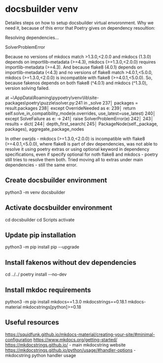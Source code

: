 # docsbuilder venv

Detailes steps on how to setup docsbuilder virtual envoronment. Why we need it, because of this error that Poetry gives on dependency resoultion:

Resolving dependencies...

  SolverProblemError

  Because no versions of mkdocs match >1.3.0,<2.0.0
   and mkdocs (1.3.0) depends on importlib-metadata (>=4.3), mkdocs (>=1.3.0,<2.0.0) requires importlib-metadata (>=4.3).
  And because flake8 (4.0.1) depends on importlib-metadata (<4.3)
   and no versions of flake8 match >4.0.1,<5.0.0, mkdocs (>=1.3.0,<2.0.0) is incompatible with flake8 (>=4.0.1,<5.0.0).
  So, because fakenos depends on both flake8 (^4.0.1) and mkdocs (^1.3.0), version solving failed.

  at ~\AppData\Roaming\pypoetry\venv\lib\site-packages\poetry\puzzle\solver.py:241 in _solve
      237│             packages = result.packages
      238│         except OverrideNeeded as e:
      239│             return self.solve_in_compatibility_mode(e.overrides, use_latest=use_latest)
      240│         except SolveFailure as e:
    → 241│             raise SolverProblemError(e)
      242│
      243│         results = dict(
      244│             depth_first_search(
      245│                 PackageNode(self._package, packages), aggregate_package_nodes

In other owrjds - mkdocs (>=1.3.0,<2.0.0) is incompatible with flake8 (>=4.0.1,<5.0.0), where flake8 is part of dev dependencies,
was not able to resolve it using poetry extras or using optional keyword in dependency specifications, even if specify optional
for noth flake8 and mkdocs - poetry still tries to resolve them both. Tried moving all to extras under main dependencies - still the same error.

## Create docsbuilder environment
python3 -m venv docsbuilder

## Activate docsbuilder environment
cd docsbuilder
cd Scripts
activate

## Update pip installation
python3 -m pip install pip --upgrade

## Install fakenos without dev dependencies
cd ../../
poetry install --no-dev

## Install mkdoc requirements
python3 -m pip install mkdocs==1.3.0 mkdocstrings==0.18.1 mkdocs-material mkdocstrings[python]>=0.18

## Useful resources

https://squidfunk.github.io/mkdocs-material/creating-your-site/#minimal-configuration
https://www.mkdocs.org/getting-started/
https://mkdocstrings.github.io/ - main mkdocstring website
https://mkdocstrings.github.io/python/usage/#handler-options - mkdocstring python handler usage
